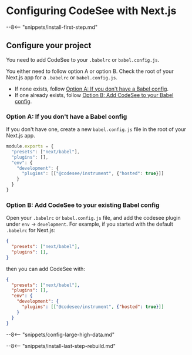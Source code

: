 # Configuring CodeSee with Next.js

--8<-- "snippets/install-first-step.md"

## Configure your project

You need to add CodeSee to your `.babelrc` or `babel.config.js`.

You either need to follow option A or option B. Check the root of your Next.js app for a `.babelrc` or `babel.config.js`. 

* If none exists, follow [Option A: If you don't have a Babel config](#option-a-if-you-dont-have-a-babel-config).
* If one already exists, follow [Option B: Add CodeSee to your Babel config](option-b-add-codesee-to-your-babel-config).


### Option A: If you don't have a Babel config

If you don't have one, create a new `babel.config.js` file in the root of your Next.js app.


```js
module.exports = {
  "presets": ["next/babel"],
  "plugins": [],
  "env": {
    "development": {
      "plugins": [["@codesee/instrument", {"hosted": true}]]
    }
  }
}
```



### Option B: Add CodeSee to your existing Babel config

Open your `.babelrc` or `babel.config.js` file, and add the codesee plugin under `env` -> `development`. For example, if you started with the default `.babelrc` for Next.js:

```json
{
  "presets": ["next/babel"],
  "plugins": [],
}
```

then you can add CodeSee with:

```json
{
  "presets": ["next/babel"],
  "plugins": [],
  "env": {
    "development": {
      "plugins": [["@codesee/instrument", {"hosted": true}]]
    }
  }
}
```



--8<-- "snippets/config-large-high-data.md"

--8<-- "snippets/install-last-step-rebuild.md"


